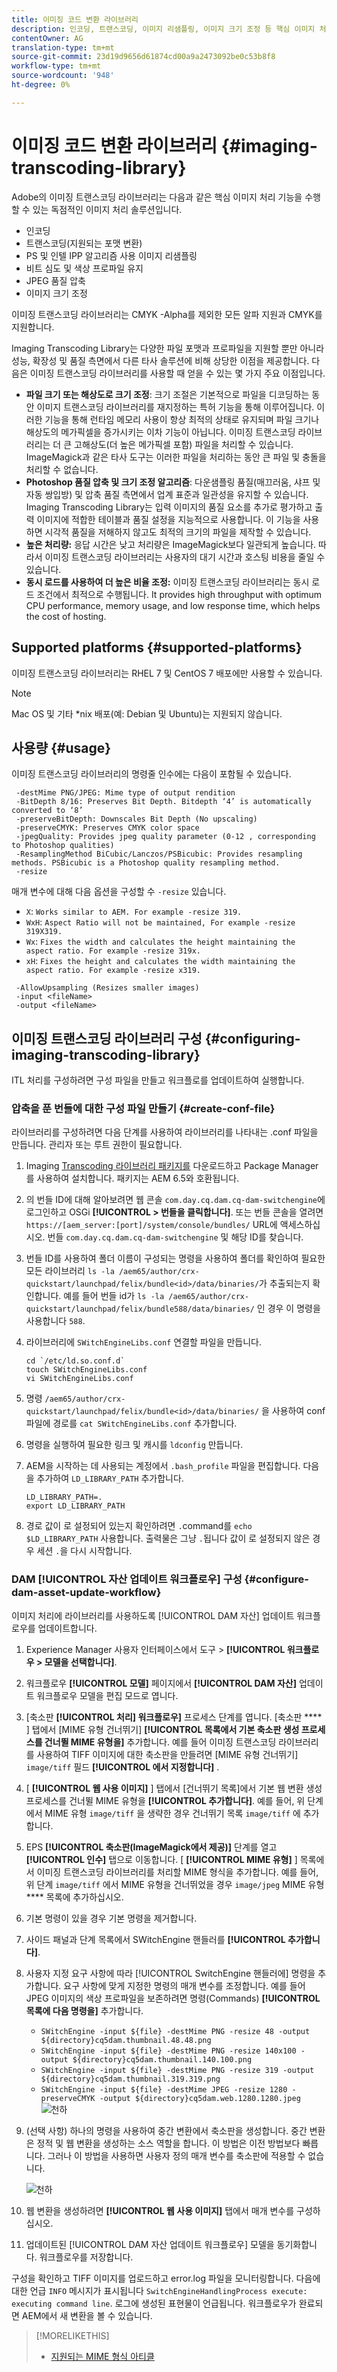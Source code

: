 ```yaml
---
title: 이미징 코드 변환 라이브러리
description: 인코딩, 트랜스코딩, 이미지 리샘플링, 이미지 크기 조정 등 핵심 이미지 처리 기능을 수행할 수 있는 이미지 처리 솔루션인 Adobe의 이미징 트랜스코딩 라이브러리를 구성 및 사용하는 방법에 대해 알아보십시오.
contentOwner: AG
translation-type: tm+mt
source-git-commit: 23d19d9656d61874cd00a9a2473092be0c53b8f8
workflow-type: tm+mt
source-wordcount: '948'
ht-degree: 0%

---
```



# 이미징 코드 변환 라이브러리 {#imaging-transcoding-library}

Adobe의 이미징 트랜스코딩 라이브러리는 다음과 같은 핵심 이미지 처리 기능을 수행할 수 있는 독점적인 이미지 처리 솔루션입니다.

* 인코딩
* 트랜스코딩(지원되는 포맷 변환)
* PS 및 인텔 IPP 알고리즘 사용 이미지 리샘플링
* 비트 심도 및 색상 프로파일 유지
* JPEG 품질 압축
* 이미지 크기 조정

이미징 트랜스코딩 라이브러리는 CMYK -Alpha를 제외한 모든 알파 지원과 CMYK를 지원합니다.

Imaging Transcoding Library는 다양한 파일 포맷과 프로파일을 지원할 뿐만 아니라 성능, 확장성 및 품질 측면에서 다른 타사 솔루션에 비해 상당한 이점을 제공합니다. 다음은 이미징 트랜스코딩 라이브러리를 사용할 때 얻을 수 있는 몇 가지 주요 이점입니다.

* **파일 크기 또는 해상도로 크기 조정**: 크기 조절은 기본적으로 파일을 디코딩하는 동안 이미지 트랜스코딩 라이브러리를 재지정하는 특허 기능을 통해 이루어집니다. 이러한 기능을 통해 런타임 메모리 사용이 항상 최적의 상태로 유지되며 파일 크기나 해상도의 메가픽셀을 증가시키는 이차 기능이 아닙니다. 이미징 트랜스코딩 라이브러리는 더 큰 고해상도(더 높은 메가픽셀 포함) 파일을 처리할 수 있습니다. ImageMagick과 같은 타사 도구는 이러한 파일을 처리하는 동안 큰 파일 및 충돌을 처리할 수 없습니다.
* **Photoshop 품질 압축 및 크기 조정 알고리즘**: 다운샘플링 품질(매끄러움, 샤프 및 자동 쌍입방) 및 압축 품질 측면에서 업계 표준과 일관성을 유지할 수 있습니다. Imaging Transcoding Library는 입력 이미지의 품질 요소를 추가로 평가하고 출력 이미지에 적합한 테이블과 품질 설정을 지능적으로 사용합니다. 이 기능을 사용하면 시각적 품질을 저해하지 않고도 최적의 크기의 파일을 제작할 수 있습니다.
* **높은 처리량:** 응답 시간은 낮고 처리량은 ImageMagick보다 일관되게 높습니다. 따라서 이미징 트랜스코딩 라이브러리는 사용자의 대기 시간과 호스팅 비용을 줄일 수 있습니다.
* **동시 로드를 사용하여 더 높은 비율 조정:** 이미징 트랜스코딩 라이브러리는 동시 로드 조건에서 최적으로 수행됩니다. It provides high throughput with optimum CPU performance, memory usage, and low response time, which helps the cost of hosting.

## Supported platforms {#supported-platforms}

이미징 트랜스코딩 라이브러리는 RHEL 7 및 CentOS 7 배포에만 사용할 수 있습니다.

>[!NOTE]
>
>Mac OS 및 기타 *nix 배포(예: Debian 및 Ubuntu)는 지원되지 않습니다.

## 사용량 {#usage}

이미징 트랜스코딩 라이브러리의 명령줄 인수에는 다음이 포함될 수 있습니다.

```shell
 -destMime PNG/JPEG: Mime type of output rendition
 -BitDepth 8/16: Preserves Bit Depth. Bitdepth ‘4’ is automatically converted to ‘8’
 -preserveBitDepth: Downscales Bit Depth (No upscaling)
 -preserveCMYK: Preserves CMYK color space
 -jpegQuality: Provides jpeg quality parameter (0-12 , corresponding to Photoshop qualities)
 -ResamplingMethod BiCubic/Lanczos/PSBicubic: Provides resampling methods. PSBicubic is a Photoshop quality resampling method.
 -resize
```

매개 변수에 대해 다음 옵션을 구성할 수 `-resize` 있습니다.

* `X`: `Works similar to AEM. For example -resize 319.`
* `WxH`: `Aspect Ratio will not be maintained, For example -resize 319X319.`
* `Wx`: `Fixes the width and calculates the height maintaining the aspect ratio. For example -resize 319x.`
* `xH`: `Fixes the height and calculates the width maintaining the aspect ratio. For example -resize x319.`

```shell
 -AllowUpsampling (Resizes smaller images)
 -input <fileName>
 -output <fileName>
```

## 이미징 트랜스코딩 라이브러리 구성 {#configuring-imaging-transcoding-library}

ITL 처리를 구성하려면 구성 파일을 만들고 워크플로를 업데이트하여 실행합니다.

### 압축을 푼 번들에 대한 구성 파일 만들기 {#create-conf-file}

라이브러리를 구성하려면 다음 단계를 사용하여 라이브러리를 나타내는 .conf 파일을 만듭니다. 관리자 또는 루트 권한이 필요합니다.

1. Imaging [Transcoding 라이브러리 패키지를](https://www.adobeaemcloud.com/content/marketplace/marketplaceProxy.html?packagePath=/content/companies/public/adobe/packages/aem630/product/assets/aem-assets-imaging-transcoding-library-pkg) 다운로드하고 Package Manager를 사용하여 설치합니다. 패키지는 AEM 6.5와 호환됩니다.

1. 의 번들 ID에 대해 알아보려면 웹 콘솔 `com.day.cq.dam.cq-dam-switchengine`에 로그인하고 OSGi **[!UICONTROL > 번들을 클릭합니다]**. 또는 번들 콘솔을 열려면 `https://[aem_server:[port]/system/console/bundles/` URL에 액세스하십시오. 번들 `com.day.cq.dam.cq-dam-switchengine` 및 해당 ID를 찾습니다.

1. 번들 ID를 사용하여 폴더 이름이 구성되는 명령을 사용하여 폴더를 확인하여 필요한 모든 라이브러리 `ls -la /aem65/author/crx-quickstart/launchpad/felix/bundle<id>/data/binaries/`가 추출되는지 확인합니다. 예를 들어 번들 id가 `ls -la /aem65/author/crx-quickstart/launchpad/felix/bundle588/data/binaries/` 인 경우 이 명령을 사용합니다 `588`.

1. 라이브러리에 `SWitchEngineLibs.conf` 연결할 파일을 만듭니다.

   ```shell
   cd `/etc/ld.so.conf.d`
   touch SWitchEngineLibs.conf
   vi SWitchEngineLibs.conf
   ```

1. 명령 `/aem65/author/crx-quickstart/launchpad/felix/bundle<id>/data/binaries/` 을 사용하여 conf 파일에 경로를 `cat SWitchEngineLibs.conf` 추가합니다.

1. 명령을 실행하여 필요한 링크 및 캐시를 `ldconfig` 만듭니다.

1. AEM을 시작하는 데 사용되는 계정에서 `.bash_profile` 파일을 편집합니다. 다음을 추가하여 `LD_LIBRARY_PATH` 추가합니다.

   ```shell
   LD_LIBRARY_PATH=.
   export LD_LIBRARY_PATH
   ```

1. 경로 값이 로 설정되어 있는지 확인하려면 `.`command를 `echo $LD_LIBRARY_PATH` 사용합니다. 출력물은 그냥 `.`됩니다 값이 로 설정되지 않은 경우 세션 `.`을 다시 시작합니다.

### DAM [!UICONTROL 자산 업데이트 워크플로우] 구성 {#configure-dam-asset-update-workflow}

이미지 처리에 라이브러리를 사용하도록 [!UICONTROL DAM 자산] 업데이트 워크플로우를 업데이트합니다.

1. Experience Manager 사용자 인터페이스에서 도구 > **[!UICONTROL 워크플로우 > 모델을 선택합니다]**.

1. 워크플로우 **[!UICONTROL 모델]** 페이지에서 **[!UICONTROL DAM 자산]** 업데이트 워크플로우 모델을 편집 모드로 엽니다.

1. [축소판 **[!UICONTROL 처리] 워크플로우]** 프로세스 단계를 엽니다. [축소판 **** ] 탭에서 [MIME 유형 건너뛰기] **[!UICONTROL 목록에서 기본 축소판 생성 프로세스를 건너뛸 MIME 유형을]** 추가합니다.
예를 들어 이미징 트랜스코딩 라이브러리를 사용하여 TIFF 이미지에 대한 축소판을 만들려면 [MIME 유형 건너뛰기] `image/tiff` 필드 **[!UICONTROL 에서 지정합니다]** .

1. [ **[!UICONTROL 웹 사용 이미지]** ] 탭에서 [건너뛰기 목록]에서 기본 웹 변환 생성 프로세스를 건너뛸 MIME 유형을 **[!UICONTROL 추가합니다]**. 예를 들어, 위 단계에서 MIME 유형 `image/tiff` 을 생략한 경우 건너뛰기 목록 `image/tiff` 에 추가합니다.

1. EPS **[!UICONTROL 축소판(ImageMagick에서 제공)]** 단계를 열고 **[!UICONTROL 인수]** 탭으로 이동합니다. [ **[!UICONTROL MIME 유형]** ] 목록에서 이미징 트랜스코딩 라이브러리를 처리할 MIME 형식을 추가합니다. 예를 들어, 위 단계 `image/tiff` 에서 MIME 유형을 건너뛰었을 경우 `image/jpeg` MIME 유형 **** 목록에 추가하십시오.

1. 기본 명령이 있을 경우 기본 명령을 제거합니다.

1. 사이드 패널과 단계 목록에서 SWitchEngine 핸들러를 **[!UICONTROL 추가합니다]**.

1. 사용자 지정 요구 사항에 따라 [!UICONTROL SwitchEngine 핸들러에] 명령을 추가합니다. 요구 사항에 맞게 지정한 명령의 매개 변수를 조정합니다. 예를 들어 JPEG 이미지의 색상 프로파일을 보존하려면 명령(Commands) **[!UICONTROL 목록에 다음 명령을]** 추가합니다.

   * `SWitchEngine -input ${file} -destMime PNG -resize 48 -output ${directory}cq5dam.thumbnail.48.48.png`
   * `SWitchEngine -input ${file} -destMime PNG -resize 140x100 -output ${directory}cq5dam.thumbnail.140.100.png`
   * `SWitchEngine -input ${file} -destMime PNG -resize 319 -output ${directory}cq5dam.thumbnail.319.319.png`
   * `SWitchEngine -input ${file} -destMime JPEG -resize 1280 -preserveCMYK -output ${directory}cq5dam.web.1280.1280.jpeg`
   ![천하](assets/chlimage_1-199.png)

1. (선택 사항) 하나의 명령을 사용하여 중간 변환에서 축소판을 생성합니다. 중간 변환은 정적 및 웹 변환을 생성하는 소스 역할을 합니다. 이 방법은 이전 방법보다 빠릅니다. 그러나 이 방법을 사용하면 사용자 정의 매개 변수를 축소판에 적용할 수 없습니다.

   ![천하](assets/chlimage_1-200.png)

1. 웹 변환을 생성하려면 **[!UICONTROL 웹 사용 이미지]** 탭에서 매개 변수를 구성하십시오.

1. 업데이트된 [!UICONTROL DAM 자산 업데이트 워크플로우] 모델을 동기화합니다. 워크플로우를 저장합니다.

구성을 확인하고 TIFF 이미지를 업로드하고 error.log 파일을 모니터링합니다. 다음에 대한 언급 `INFO` 메시지가 표시됩니다 `SwitchEngineHandlingProcess execute: executing command line`. 로그에 생성된 표현물이 언급됩니다. 워크플로우가 완료되면 AEM에서 새 변환을 볼 수 있습니다.

>[!MORELIKETHIS]
>
>* [지원되는 MIME 형식 아티클](assets-formats.md#supported-image-transcoding-library)